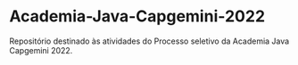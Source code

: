 # Academia-Java-Capgemini-2022

Repositório destinado às atividades do Processo seletivo da Academia Java Capgemini 2022.
